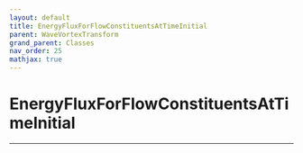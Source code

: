 ```yaml
---
layout: default
title: EnergyFluxForFlowConstituentsAtTimeInitial
parent: WaveVortexTransform
grand_parent: Classes
nav_order: 25
mathjax: true
---
```


#  EnergyFluxForFlowConstituentsAtTimeInitial




---

